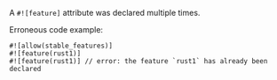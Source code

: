 A `#![feature]` attribute was declared multiple times.

Erroneous code example:

```compile_fail,E0636
#![allow(stable_features)]
#![feature(rust1)]
#![feature(rust1)] // error: the feature `rust1` has already been declared
```

